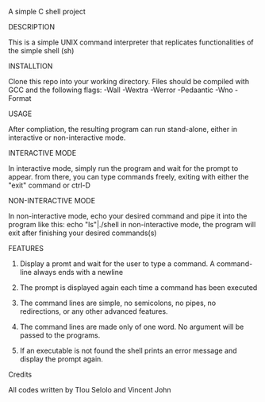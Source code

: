A simple C shell project

DESCRIPTION

This is a simple UNIX command interpreter that replicates functionalities of the simple shell (sh)

INSTALLTION

Clone this repo into your working directory. Files should be compiled with GCC and the following flags: -Wall -Wextra -Werror -Pedaantic -Wno -Format

USAGE

After compliation, the resulting program can run stand-alone, either in interactive or non-interactive mode.

INTERACTIVE MODE

In interactive mode, simply run the program and wait for the prompt to appear. from there, you can type commands freely, exiting with either the "exit" command or ctrl-D

NON-INTERACTIVE MODE

In non-interactive mode, echo your desired command and pipe it into the program like this:
	echo "ls"|./shell in non-interactive mode, the program will exit after finishing your desired commands(s)

FEATURES

1. Display a promt and wait for the user to type a command.
A command-line always ends with a newline

2. The prompt is displayed again each time a command has been executed

3. The command lines are simple, no semicolons, no pipes, no redirections, or any other advanced features.

4. The command lines are made only of one word. No argument will be passed to the programs.

5. If an executable is not found the shell prints an error message and display the prompt again.

Credits

All codes written by Tlou Selolo and Vincent John
